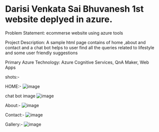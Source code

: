 # Darisi Venkata Sai Bhuvanesh 1st website deplyed in azure.

Problem Statement: ecommerse website using azure tools

Project Description:
A sample html page contains of home ,about and contact and a chat bot helps to user find all the queries related to lifestyle and some user friendly suggestions

Primary Azure Technology:
Azure Cognitive Services, QnA Maker, Web Apps

shots:-

HOME:-
![image](https://user-images.githubusercontent.com/96164995/174255230-82887740-2f5f-4c1b-83b0-ae4634071b65.png)

chat bot image
![image](https://user-images.githubusercontent.com/96164995/174255407-bd62a673-21d7-44af-9ce4-5f68db3d9f17.png)

About:-
![image](https://user-images.githubusercontent.com/96164995/174255712-f7bd8258-b953-40c5-8805-3d5513d1876f.png)

Contact:-
![image](https://user-images.githubusercontent.com/96164995/174255821-b94fa650-0acc-41c0-beb5-75bc5ab51bab.png)

Gallery:-
![image](https://user-images.githubusercontent.com/96164995/174255952-73bc84bf-a985-4581-8b6a-617b36a2cbc7.png)

